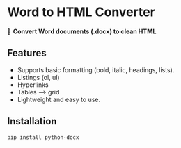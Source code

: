 # Word to HTML Converter  

🔹 **Convert Word documents (.docx) to clean HTML**  

## Features  
- Supports basic formatting (bold, italic, headings, lists).
- Listings (ol, ul)
- Hyperlinks
- Tables --> grid    
- Lightweight and easy to use.  

## Installation  
```bash
pip install python-docx

